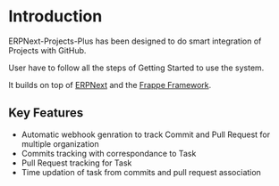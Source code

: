 # Introduction

ERPNext-Projects-Plus has been designed to do smart integration of Projects with GitHub.

User have to follow all the steps of Getting Started to use the system.

It builds on top of [ERPNext](https://github.com/frappe/erpnext) and the [Frappe Framework](https://github.com/frappe/frappe).

## Key Features

- Automatic webhook genration to track Commit and Pull Request for multiple organization
- Commits tracking with correspondance to Task
- Pull Request tracking for Task
- Time updation of task from commits and pull request association
